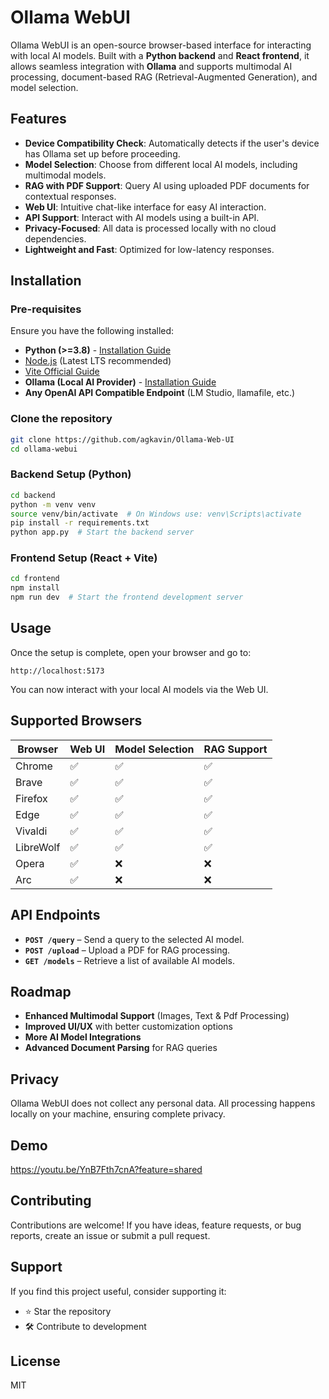 # Ollama WebUI

Ollama WebUI is an open-source browser-based interface for interacting with local AI models. Built with a **Python backend** and **React frontend**, it allows seamless integration with **Ollama** and supports multimodal AI processing, document-based RAG (Retrieval-Augmented Generation), and model selection.

## Features

- **Device Compatibility Check**: Automatically detects if the user's device has Ollama set up before proceeding.
- **Model Selection**: Choose from different local AI models, including multimodal models.
- **RAG with PDF Support**: Query AI using uploaded PDF documents for contextual responses.
- **Web UI**: Intuitive chat-like interface for easy AI interaction.
- **API Support**: Interact with AI models using a built-in API.
- **Privacy-Focused**: All data is processed locally with no cloud dependencies.
- **Lightweight and Fast**: Optimized for low-latency responses.

## Installation

### Pre-requisites
Ensure you have the following installed:
- **Python (>=3.8)** - [Installation Guide](https://www.python.org/downloads/)
- [Node.js](https://nodejs.org/) (Latest LTS recommended)
- [Vite Official Guide](https://vitejs.dev/guide/)
- **Ollama (Local AI Provider)** - [Installation Guide](https://ollama.ai/)
- **Any OpenAI API Compatible Endpoint** (LM Studio, llamafile, etc.)

### Clone the repository
```bash
git clone https://github.com/agkavin/Ollama-Web-UI
cd ollama-webui
```

### Backend Setup (Python)
```bash
cd backend
python -m venv venv
source venv/bin/activate  # On Windows use: venv\Scripts\activate
pip install -r requirements.txt
python app.py  # Start the backend server
```

### Frontend Setup (React + Vite)
```bash
cd frontend
npm install
npm run dev  # Start the frontend development server
```

## Usage

Once the setup is complete, open your browser and go to:
```
http://localhost:5173
```
You can now interact with your local AI models via the Web UI.

## Supported Browsers

| Browser    | Web UI | Model Selection | RAG Support |
|------------|--------|----------------|-------------|
| Chrome     | ✅     | ✅             | ✅          |
| Brave      | ✅     | ✅             | ✅          |
| Firefox    | ✅     | ✅             | ✅          |
| Edge       | ✅     | ✅             | ✅          |
| Vivaldi    | ✅     | ✅             | ✅          |
| LibreWolf  | ✅     | ✅             | ✅          |
| Opera      | ✅     | ❌             | ❌          |
| Arc        | ✅     | ❌             | ❌          |

## API Endpoints

- **`POST /query`** – Send a query to the selected AI model.
- **`POST /upload`** – Upload a PDF for RAG processing.
- **`GET /models`** – Retrieve a list of available AI models.

## Roadmap
- **Enhanced Multimodal Support** (Images, Text & Pdf Processing)
- **Improved UI/UX** with better customization options
- **More AI Model Integrations**
- **Advanced Document Parsing** for RAG queries

## Privacy
Ollama WebUI does not collect any personal data. All processing happens locally on your machine, ensuring complete privacy.

## Demo
https://youtu.be/YnB7Fth7cnA?feature=shared

## Contributing
Contributions are welcome! If you have ideas, feature requests, or bug reports, create an issue or submit a pull request.

## Support
If you find this project useful, consider supporting it:
- ⭐ Star the repository
- 🛠️ Contribute to development


## License
MIT



